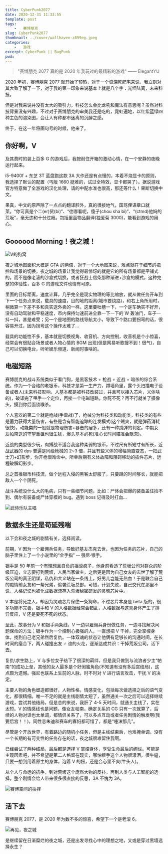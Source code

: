 ```yaml
---
title: CyberPunk2077
date: 2020-12-31 11:33:55
template: post
tags: 
	-	赛博朋克
slug: CyberPunk2077
thumbnail: ../cover/wallhaven-z899eg.jpeg
categories:
	-	游戏
excerpt: CyberPunk || BugPunk
pwd: 
---
```


> "赛博朋克 2077 真的是 2020 年我玩过的最精彩的游戏" —— ElegantYU

2020 年初，赛博朋克 2077 就开始了预热，对于一个资深死肥宅来说，我立刻对其大致了解了一下，对于我的第一印象来说基本上就是八个字：光怪陆离，未来科技。

但是对我来说并没有太大的吸引力，科技怎么会比龙吼和魔法有意思呢？虽然对科技背景没有兴趣，不过对于赛博朋克的审美我还是吃的，霓虹遍地，以红紫蓝绿四种主色的渲染图，会让人有种都市迷离的沉醉之感。

终于，在这一年将画句号的时候，他来了。

## 你好啊，V

及其费时的装上百多 G 的游戏后，我按耐住开箱的激动心情，在一个安静的夜晚运行起来。

i5-9400f + 东芝 3T 蓝盘跑这款 3A 大作还是有点慢的，本着不烧显卡的原则，我选择了默认的配置（丐版 1660 挺难的，试过全特效，显卡都哭了）。据说游戏官方特意做了全游戏的汉化处理，请的中配水准也很高，那还等什么！果断切换中文。

果真，中文的原声除了一点点的翻译腔外，真的很接地气，国骂俚语章口就莱。“你可真是个二(er)货(bi)”、“往哪看呢，傻子(chou sha bi)”、“(ctmd)他妈的荒坂”，毫无违和十分过瘾。包括里面物品翻译(独爱菊 3000)，能看到游戏的用心。

## Goooood Morning！夜之城！

![V的狗窝](https://i.loli.net/2020/12/31/XzStjfqlsrp8NQD.png)

夜之城地图面积大概是 GTA 的两倍，对于一个大地图来说，难点就在于细节的把控和场景的切换，夜之城的场景让我觉得最惊讶的就是它的所有场景都是平铺式的，而不是像老滚的沙盒式切换，或者狂战士信条那种渐进+沙盒的模式，这种完整的体验性，百多 G 的游戏文件也情有可原。

里面的目标距离，速度计算，几乎完全是现实物理的等比缩放，就从做任务开车到下一个任务点来说，载具的速度，目的地的距离(城市要绕路)，和右上角所用时，稍微算一下差不多和真实送外卖的一样。这里要吐槽一下，一个是车确实不好开，没有自动驾驶和平稳速度，市内保持匀速前进全靠一下一下的 W 轰油门，车子一抖一抖，甚是难受；另一个是地图的路线导航太小，导致下个路口要拐弯的话，很容易开过，因为拐弯这个操作太难了...

载具的功能性不多，基本就是切换视角、收音机、方向控制，收音机是个小惊喜，经常会有很贴合场景或者人物心情的 BGM 出现(但是网易听歌搜不到！很气)，自己可以切换电台，听听娱乐频道、新闻时事啥的。

## 电磁短路

赛博朋克的战斗系统类似于看门狗，是黑客技术 + 枪战 + 近战 + 暗杀的综合系统。作为一个合格的老银币，科技才是第一生产力，蹲墙角里，露个头扫描电子设备或者人(未来科技影响，人基本都是被科技改装过，并且可以接入芯片，义体啥的)，破译完了甩手一个定位，再接一个电磁短路，你死不死？再不行就关了摄像头，摸到你后面锁喉杀。

个人喜欢的第二个就是枪战(手雷战)了，枪械分为科技类和动能类，科技类的有些是蓄力获得大量伤害，有些是含有智能追踪的连发模式(这个贼爽，就是弹药消耗很快)，动能类的一般就是物理伤害+暴击的居多，还有一种跳弹的判定。中期女友帕南送的守望重狙也很生猛，爆头基本必死(准心长时间瞄准会飘忽)。

近战的类型很少玩，肉搏战不适合我这种柔弱的银币，不过尺有所短寸有所长，近战武器的 dps 普遍是同级枪械的 2~3 倍，并且有些义体的增幅简直变态，一把武士刀+幻影步，你开枪很难命中。所幸后期有义体故障和阻碍移动的插件芯片，远程破解幻影步。

总之首推银币科技流，做个远程入侵的黑客太舒服了，只要蹲的时间够长，就能把敌人一个个阴死。

战斗系统没什么大的毛病，只有一些细节问题，比如：尸体会把爆的装备盖住捡不到、偶尔有装备或尸体穿模的 bug。遇到 boss 记得及时打血...

![武侍乐队主唱](https://i.loli.net/2020/12/31/Sq9cv3mwRZxnF8T.png)

## 数据永生还是苟延残喘

以下会和夜之城的剧情有关，选择阅读。

前期，V 因为一个雇佣兵任务，导致好基友杰克去世，也因为任务的芯片，自己的脑子里住上了一个小说里的“金手指” -- 强尼·银手。

银手是 50 年前一个有理想且自负的摇滚疯子，他身前看透了荒坂公司对群众的阶级压迫，立志要打到荒坂，人民当家做主，之后更是因为自己女友的去世了解了荒坂公司的真正阴谋，私仇和大义站在一条线上，好男儿岂能无热血！于是联合自己的痴情前女友和一帮兄弟，偷袭荒坂总部。可惜，计划失败，自己交代在那里不说，人格记忆也被化成数据流存入荒坂秘密研发的灵魂芯片中。

V 本是将死之人，却因为灵魂芯片保住一条狗命，不过芯片本身是 beta 版的，很多功能不完善，银手和 V 的人格数据经常会错乱，人格数据与这具身体产生了排异反应，V 还是要死不死的状态。

至此，故事分为 V 和银手两条线，V 一边以雇佣兵身份做任务，一边寻找解决问题保命的方法；银手作为一个控制心极强的人，一直想把 V 干掉，完全掌控身体，找到自己老兄弟然后复仇。一体双魂的状态让他俩有足够长的沟通时间，在长时间的磨合下，两人碰撞出友 ♂ 谊的火花，逐渐达成共识：干掉荒坂公司，活下去。

复仇\求生路上，V 与多位女子结下了很深的羁绊，但是我只做到与流浪者少主“帕南”的成功上垒，其他的女人最多是个好闺蜜角色(不知道有没有多后宫结局)，这点颇为遗憾。强尼也联系上生前的人脉，时不时对 V 进行语言攻击，干扰 V 的决定。

主要人物的角色塑造都很好，人物性格，情感变化，包括每次做选择之后的语气变化，都很精细。唯一不足的就是主线剧情太短了，虽然通关一次之后可以选择继续游戏，尝试其他结局，但是总的来说，我肝了 4-5 天时间，就通关主线了，实在太短。V 的情感线也是问题，像女友帕南，确定关系的 CG 只有一次就算了，后续的人物对话也太单调，都情侣关系了，可以多点互动或者任务剧情的触发啊(我要后宫！！)，同性恋朱迪和赛车的寡妇都可惜了，都是“唾沫那几”。

尽管是个开放世界，有着路边的随机小任务，但是主线结束后，也难掩单调。没有一个长期的有可变性的任务存在的话，夜之城很难留住我啊。

已经尝试了两种结局，最后都是选择 V 掌控身体，享受生命最后的绚烂。可能是主观因素吧，并不希望是第二人格留在现实，哪怕银手这个人物很潇洒，很牛逼，只要一想到用着原主的身体，泡着 V 的妞，还是会心里不爽(牛头人)。

从个人与命运的抗争，到对荒坂这个庞然大物的反扑，再到人类与人工智能的选择，整个剧情会给人带来很多很直接的反思，3A 不愧为 3A。

![赛博空间的抉择](https://i.loli.net/2020/12/31/tGkBbDhzT6VNL8i.png)

## 活下去

赛博朋克 2077，是 2020 年为数不多的惊喜，希望下一个是老滚 6。

![再见，夜之城](https://i.loli.net/2020/12/31/K18ksVQq4ZDyRUu.png)

是继续留在日渐糜烂的夜之城，还是出发寻找心中的理想之地，又或是穿过黑墙选择永生？
